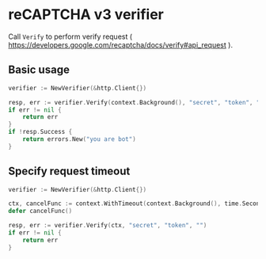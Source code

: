 # reCAPTCHA v3 verifier
Call `Verify` to perform verify request ( https://developers.google.com/recaptcha/docs/verify#api_request ).
## Basic usage 
```go
verifier := NewVerifier(&http.Client{})

resp, err := verifier.Verify(context.Background(), "secret", "token", "")
if err != nil {
    return err
} 
if !resp.Success {
    return errors.New("you are bot")
}

```

## Specify request timeout 
```go
verifier := NewVerifier(&http.Client{})

ctx, cancelFunc := context.WithTimeout(context.Background(), time.Second*10)
defer cancelFunc()

resp, err := verifier.Verify(ctx, "secret", "token", "")
if err != nil {
    return err
} 
```
